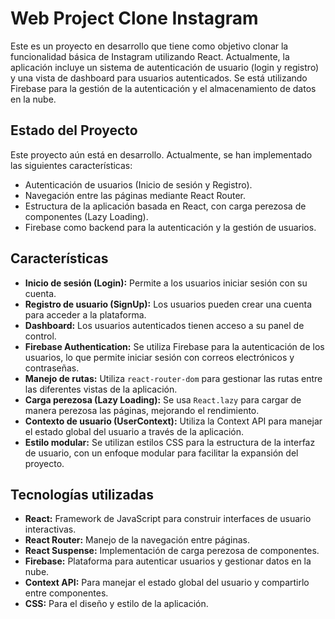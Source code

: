 # Web Project Clone Instagram

Este es un proyecto en desarrollo que tiene como objetivo clonar la funcionalidad básica de Instagram utilizando React. Actualmente, la aplicación incluye un sistema de autenticación de usuario (login y registro) y una vista de dashboard para usuarios autenticados. Se está utilizando Firebase para la gestión de la autenticación y el almacenamiento de datos en la nube.

## Estado del Proyecto

Este proyecto aún está en desarrollo. Actualmente, se han implementado las siguientes características:

- Autenticación de usuarios (Inicio de sesión y Registro).
- Navegación entre las páginas mediante React Router.
- Estructura de la aplicación basada en React, con carga perezosa de componentes (Lazy Loading).
- Firebase como backend para la autenticación y la gestión de usuarios.

## Características

- **Inicio de sesión (Login):** Permite a los usuarios iniciar sesión con su cuenta.
- **Registro de usuario (SignUp):** Los usuarios pueden crear una cuenta para acceder a la plataforma.
- **Dashboard:** Los usuarios autenticados tienen acceso a su panel de control.
- **Firebase Authentication:** Se utiliza Firebase para la autenticación de los usuarios, lo que permite iniciar sesión con correos electrónicos y contraseñas.
- **Manejo de rutas:** Utiliza `react-router-dom` para gestionar las rutas entre las diferentes vistas de la aplicación.
- **Carga perezosa (Lazy Loading):** Se usa `React.lazy` para cargar de manera perezosa las páginas, mejorando el rendimiento.
- **Contexto de usuario (UserContext):** Utiliza la Context API para manejar el estado global del usuario a través de la aplicación.
- **Estilo modular:** Se utilizan estilos CSS para la estructura de la interfaz de usuario, con un enfoque modular para facilitar la expansión del proyecto.

## Tecnologías utilizadas

- **React:** Framework de JavaScript para construir interfaces de usuario interactivas.
- **React Router:** Manejo de la navegación entre páginas.
- **React Suspense:** Implementación de carga perezosa de componentes.
- **Firebase:** Plataforma para autenticar usuarios y gestionar datos en la nube.
- **Context API:** Para manejar el estado global del usuario y compartirlo entre componentes.
- **CSS:** Para el diseño y estilo de la aplicación.

